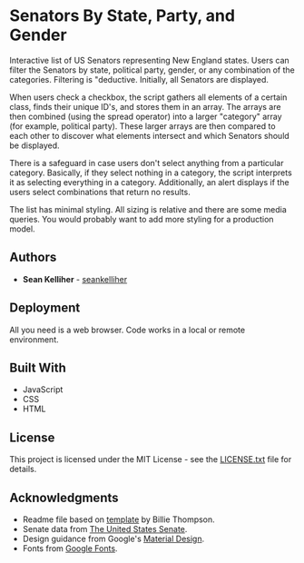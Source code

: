 # Senators By State, Party, and Gender

Interactive list of US Senators representing New England states. Users can filter the Senators by state, political party, gender, or any combination of the categories. Filtering is "deductive. Initially, all Senators are displayed.
 
When users check a checkbox, the script gathers all elements of a certain class, finds their unique ID's, and stores them in an array. The arrays are then combined (using the spread operator) into a larger "category" array (for example, political party). These larger arrays are then compared to each other to discover what elements intersect and which Senators should be displayed.
 
There is a safeguard in case users don't select anything from a particular category. Basically, if they select nothing in a category, the script interprets it as selecting everything in a category. Additionally, an alert displays if the users select combinations that return no results.
 
The list has minimal styling. All sizing is relative and there are some media queries. You would probably want to add more styling for a production model.

## Authors

* **Sean Kelliher** - [seankelliher](https://github.com/seankelliher)

## Deployment

All you need is a web browser. Code works in a local or remote environment.

## Built With

* JavaScript
* CSS
* HTML

## License

This project is licensed under the MIT License - see the [LICENSE.txt](LICENSE.txt) file for details.

## Acknowledgments

* Readme file based on [template](https://gist.github.com/PurpleBooth/109311bb0361f32d87a2) by Billie Thompson.
* Senate data from [The United States Senate](https://www.senate.gov).
* Design guidance from Google's [Material Design](https://material.io/design).
* Fonts from [Google Fonts](https://fonts.google.com).